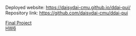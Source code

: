 Deployed website:  https://daisydai-cmu.github.io/ddai-pui/ <br/>
Repository link:  https://github.com/daisydai-cmu/ddai-pui

<a href="https://daisydai-cmu.github.io/ddai-pui/fp-ddai/index.html">Final Project</a> </br>
<a href="https://daisydai-cmu.github.io/ddai-pui/hw6-ddai/index.html">HW6</a>
